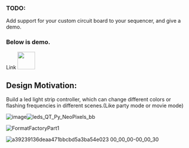 ### TODO:

Add support for your custom circuit board to your sequencer, and give a demo.

### Below is demo.
Link 
<img src="![e12e6e01-8918-4448-b4a9-8d032e6b7783](https://user-images.githubusercontent.com/96441697/202354572-3bb42809-d127-4639-a876-1961752a8dcc.gif)" width="48">




## Design Motivation:
Build a led light strip controller, which can change different colors or flashing frequencies in different scenes.(Like party mode or movie mode)



![image](https://user-images.githubusercontent.com/96441697/202352661-c72b1ac9-7a80-4fda-b066-79ed6559ba10.png)![leds_QT_Py_NeoPixels_bb](https://user-images.githubusercontent.com/96441697/213017549-3b168d00-c0b2-4637-9f90-31c5e4731def.jpg)



![FormatFactoryPart1](https://user-images.githubusercontent.com/96441697/213018662-5b1b6a16-f706-4763-b9ce-5c788c4baa62.gif)

![a39239136deaa471bbcbd5a3ba54e023 00_00_00-00_00_30](https://user-images.githubusercontent.com/96441697/213018896-1175c12e-df85-47f1-9afb-35aa87d5beb9.gif)
